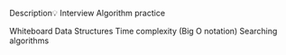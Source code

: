 Description:bulb:
Interview Algorithm practice

Whiteboard
Data Structures
Time complexity (Big O notation)
Searching algorithms
